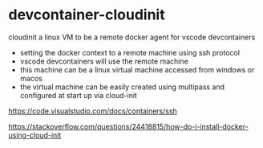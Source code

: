 # devcontainer-cloudinit
cloudinit a linux VM to be a remote docker agent for vscode devcontainers

* setting the docker context to a remote machine using ssh protocol
* vscode devcontainers will use the remote machine
* this machine can be a linux virtual machine accessed from windows or macos
* the virtual machine can be easily created using multipass and configured at start up via cloud-init

https://code.visualstudio.com/docs/containers/ssh

https://stackoverflow.com/questions/24418815/how-do-i-install-docker-using-cloud-init
